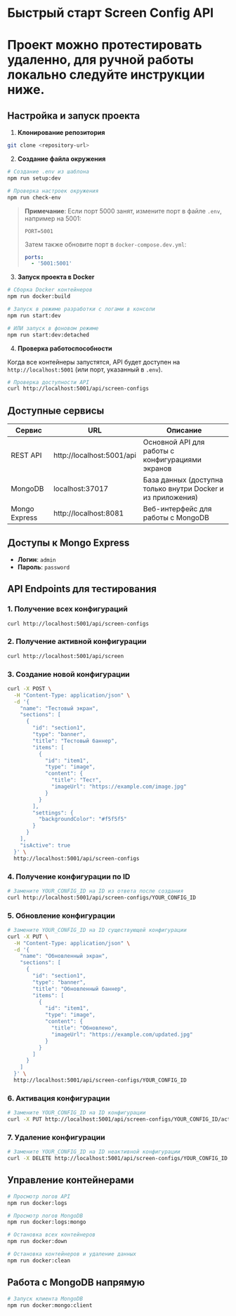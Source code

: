 # Быстрый старт Screen Config API

# Проект можно протестировать удаленно, для ручной работы локально следуйте инструкции ниже.

## Настройка и запуск проекта

1. **Клонирование репозитория**

```bash
git clone <repository-url>
```

2. **Создание файла окружения**

```bash
# Создание .env из шаблона
npm run setup:dev

# Проверка настроек окружения
npm run check-env
```

> **Примечание**: Если порт 5000 занят, измените порт в файле `.env`, например на 5001:
>
> ```
> PORT=5001
> ```
>
> Затем также обновите порт в `docker-compose.dev.yml`:
>
> ```yaml
> ports:
>   - '5001:5001'
> ```

3. **Запуск проекта в Docker**

```bash
# Сборка Docker контейнеров
npm run docker:build

# Запуск в режиме разработки с логами в консоли
npm run start:dev

# ИЛИ запуск в фоновом режиме
npm run start:dev:detached
```

4. **Проверка работоспособности**

Когда все контейнеры запустятся, API будет доступен на `http://localhost:5001` (или порт, указанный в `.env`).

```bash
# Проверка доступности API
curl http://localhost:5001/api/screen-configs
```

## Доступные сервисы

| Сервис        | URL                       | Описание                                                    |
| ------------- | ------------------------- | ----------------------------------------------------------- |
| REST API      | http://localhost:5001/api | Основной API для работы с конфигурациями экранов            |
| MongoDB       | localhost:37017           | База данных (доступна только внутри Docker и из приложения) |
| Mongo Express | http://localhost:8081     | Веб-интерфейс для работы с MongoDB                          |

## Доступы к Mongo Express

- **Логин**: `admin`
- **Пароль**: `password`

## API Endpoints для тестирования

### 1. Получение всех конфигураций

```bash
curl http://localhost:5001/api/screen-configs
```

### 2. Получение активной конфигурации

```bash
curl http://localhost:5001/api/screen
```

### 3. Создание новой конфигурации

```bash
curl -X POST \
  -H "Content-Type: application/json" \
  -d '{
    "name": "Тестовый экран",
    "sections": [
      {
        "id": "section1",
        "type": "banner",
        "title": "Тестовый баннер",
        "items": [
          {
            "id": "item1",
            "type": "image",
            "content": {
              "title": "Тест",
              "imageUrl": "https://example.com/image.jpg"
            }
          }
        ],
        "settings": {
          "backgroundColor": "#f5f5f5"
        }
      }
    ],
    "isActive": true
  }' \
  http://localhost:5001/api/screen-configs
```

### 4. Получение конфигурации по ID

```bash
# Замените YOUR_CONFIG_ID на ID из ответа после создания
curl http://localhost:5001/api/screen-configs/YOUR_CONFIG_ID
```

### 5. Обновление конфигурации

```bash
# Замените YOUR_CONFIG_ID на ID существующей конфигурации
curl -X PUT \
  -H "Content-Type: application/json" \
  -d '{
    "name": "Обновленный экран",
    "sections": [
      {
        "id": "section1",
        "type": "banner",
        "title": "Обновленный баннер",
        "items": [
          {
            "id": "item1",
            "type": "image",
            "content": {
              "title": "Обновлено",
              "imageUrl": "https://example.com/updated.jpg"
            }
          }
        ]
      }
    ]
  }' \
  http://localhost:5001/api/screen-configs/YOUR_CONFIG_ID
```

### 6. Активация конфигурации

```bash
# Замените YOUR_CONFIG_ID на ID конфигурации
curl -X PUT http://localhost:5001/api/screen-configs/YOUR_CONFIG_ID/activate
```

### 7. Удаление конфигурации

```bash
# Замените YOUR_CONFIG_ID на ID неактивной конфигурации
curl -X DELETE http://localhost:5001/api/screen-configs/YOUR_CONFIG_ID
```

## Управление контейнерами

```bash
# Просмотр логов API
npm run docker:logs

# Просмотр логов MongoDB
npm run docker:logs:mongo

# Остановка всех контейнеров
npm run docker:down

# Остановка контейнеров и удаление данных
npm run docker:clean
```

## Работа с MongoDB напрямую

```bash
# Запуск клиента MongoDB
npm run docker:mongo:client
```
